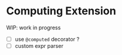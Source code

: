 # Computing Extension

WIP: work in progress

- [ ] use `@computed` decorator ?
- [ ] custom expr parser
